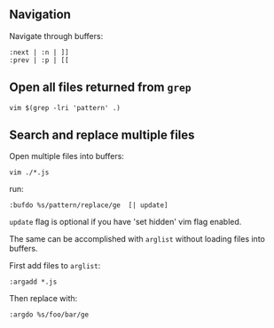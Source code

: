 ## Navigation
Navigate through buffers:

	:next | :n | ]]
	:prev | :p | [[

## Open all files returned from `grep`
	vim $(grep -lri 'pattern' .)

## Search and replace multiple files
Open multiple files into buffers:

	vim ./*.js

run:

	:bufdo %s/pattern/replace/ge  [| update]

`update` flag is optional if you have 'set hidden' vim flag enabled.

The same can be accomplished with `arglist` without loading files into buffers.

First add files to `arglist`:

	:argadd *.js

Then replace with:

	:argdo %s/foo/bar/ge
